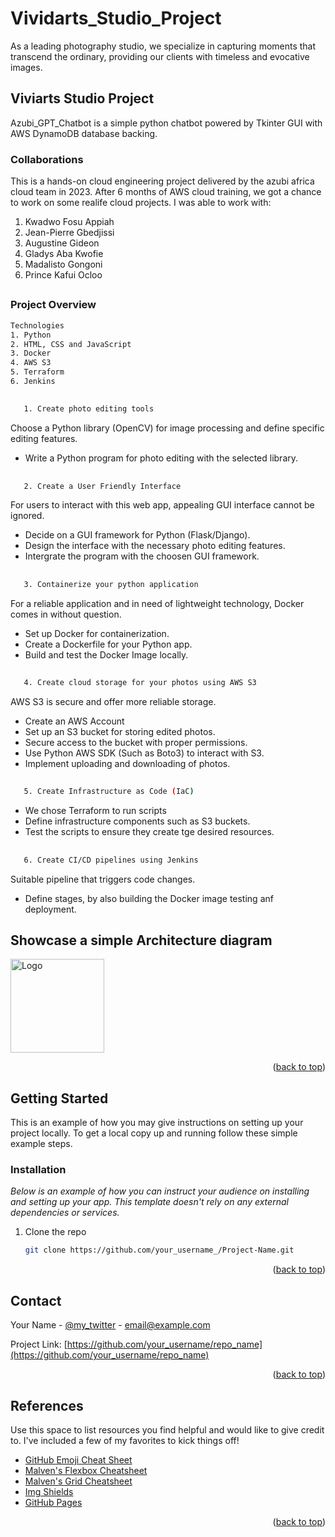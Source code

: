 # Vividarts_Studio_Project
As a leading photography studio, we specialize in capturing moments that transcend the ordinary, providing our clients with timeless and evocative images.

<!-- Improved compatibility of back to top link: See: https://github.com/othneildrew/Best-README-Template/pull/73 -->
<a name="readme-top"></a>



<!-- ABOUT THE PROJECT -->
## Viviarts Studio Project

Azubi_GPT_Chatbot is a simple python chatbot powered by Tkinter GUI with AWS DynamoDB database backing. 

### Collaborations
This is a hands-on cloud engineering project delivered by the azubi africa cloud team in 2023. After 6 months of AWS cloud training, we got a chance to work on some realife cloud projects. 
I was able to work with:
 1. Kwadwo Fosu Appiah
 2. Jean-Pierre Gbedjissi
 3. Augustine Gideon
 4. Gladys Aba Kwofie
 5. Madalisto Gongoni
 6. Prince Kafui Ocloo

##
### Project Overview
```sh
Technologies
1. Python
2. HTML, CSS and JavaScript
3. Docker
4. AWS S3
5. Terraform
6. Jenkins

```

##
```sh
   1. Create photo editing tools
```
Choose a Python library (OpenCV) for image processing and define specific editing features.
* Write a Python program for photo editing with the selected library.
  
##
```sh
   2. Create a User Friendly Interface
```
For users to interact with this web app, appealing GUI interface cannot be ignored.
* Decide on a GUI framework for Python (Flask/Django).
* Design the interface with the necessary photo editing features.
* Intergrate the program with the choosen GUI framework.
##
```sh
   3. Containerize your python application
```
For a reliable application and in need of lightweight technology, Docker comes in without question.
* Set up Docker for containerization.
* Create a Dockerfile for your Python app.
* Build and test the Docker Image locally.

##
```sh
   4. Create cloud storage for your photos using AWS S3
```
AWS S3 is secure and offer more reliable storage.
* Create an AWS Account
* Set up an S3 bucket for storing edited photos.
* Secure access to the bucket with proper permissions.
* Use Python AWS SDK (Such as Boto3) to interact with S3.
* Implement uploading and downloading of photos.

##
```sh
   5. Create Infrastructure as Code (IaC)
```
* We chose Terraform to run scripts
* Define infrastructure components such as S3 buckets.
* Test the scripts to ensure they create tge desired resources.

##
```sh
   6. Create CI/CD pipelines using Jenkins
```
Suitable pipeline that triggers code changes.
* Define stages, by also building the Docker image testing anf deployment.

  
## Showcase a simple Architecture diagram
<!-- setup a link to your images folder -->
<a href="(https://github.com/joshwizard/Vividarts_Studio_Project/blob/main/MicrosoftTeams-image%20(5).png)">
    <img src="images/fargate_arch.png" alt="Logo" width="auto" height="150">
</a>

<p align="right">(<a href="#readme-top">back to top</a>)</p>




<!-- GETTING STARTED -->
## Getting Started

This is an example of how you may give instructions on setting up your project locally.
To get a local copy up and running follow these simple example steps.


### Installation

_Below is an example of how you can instruct your audience on installing and setting up your app. This template doesn't rely on any external dependencies or services._

1. Clone the repo
   ```sh
   git clone https://github.com/your_username_/Project-Name.git
   ```

<p align="right">(<a href="#readme-top">back to top</a>)</p>



<!-- CONTACT -->
## Contact

Your Name - [@my_twitter](https://twitter.com/your_username) - email@example.com

Project Link: [https://github.com/your_username/repo_name](https://github.com/your_username/repo_name)

<p align="right">(<a href="#readme-top">back to top</a>)</p>



<!-- References -->
## References

Use this space to list resources you find helpful and would like to give credit to. I've included a few of my favorites to kick things off!

* [GitHub Emoji Cheat Sheet](https://www.webpagefx.com/tools/emoji-cheat-sheet)
* [Malven's Flexbox Cheatsheet](https://flexbox.malven.co/)
* [Malven's Grid Cheatsheet](https://grid.malven.co/)
* [Img Shields](https://shields.io)
* [GitHub Pages](https://pages.github.com)

<p align="right">(<a href="#readme-top">back to top</a>)</p>
